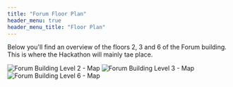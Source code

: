 ```yaml
---
title: "Forum Floor Plan"
header_menu: true
header_menu_title: "Floor Plan"
---
```

Below you'll find an overview of the floors 2, 3 and 6 of the Forum building. This is where the Hackathon will mainly tae place.

![Forum Building Level 2 - Map](https://nextgems.pages.gwdg.de/hazard-hackathon/images/Floor_Plan_Level2.jpg)
![Forum Building Level 3 - Map](https://nextgems.pages.gwdg.de/hazard-hackathon/images/Floor_Plan_Level3.jpg)
![Forum Building Level 6 - Map](https://nextgems.pages.gwdg.de/hazard-hackathon/images/Floor_Plan_Level6.jpg)